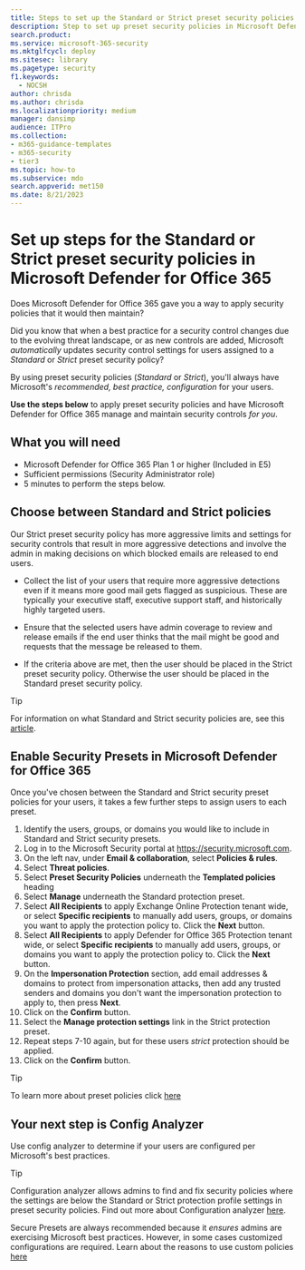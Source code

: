 ```yaml
---
title: Steps to set up the Standard or Strict preset security policies for Microsoft Defender for Office 365
description: Step to set up preset security policies in Microsoft Defender for Office 365 so you have the security recommended by the product. Preset policies set a security profile of either *Standard* or *Strict*. Set these and Microsoft Defender for Office 365 will manage and maintain these security controls for you.
search.product:
ms.service: microsoft-365-security
ms.mktglfcycl: deploy
ms.sitesec: library
ms.pagetype: security
f1.keywords:
  - NOCSH
author: chrisda
ms.author: chrisda
ms.localizationpriority: medium
manager: dansimp
audience: ITPro
ms.collection:
- m365-guidance-templates
- m365-security
- tier3
ms.topic: how-to
ms.subservice: mdo
search.appverid: met150
ms.date: 8/21/2023
---
```


# Set up steps for the Standard or Strict preset security policies in Microsoft Defender for Office 365

Does Microsoft Defender for Office 365 gave you a way to apply security policies that it would then maintain?

Did you know that when a best practice for a security control changes due to the evolving threat landscape, or as new controls are added, Microsoft *automatically* updates security control settings for users assigned to a *Standard* or *Strict* preset security policy?

By using preset security policies (*Standard* or *Strict*), you'll always have Microsoft's *recommended, best practice, configuration* for your users.

**Use the steps below** to apply preset security policies and have Microsoft Defender for Office 365 manage and maintain security controls *for you*.

## What you will need

- Microsoft Defender for Office 365 Plan 1 or higher (Included in E5)
- Sufficient permissions (Security Administrator role)
- 5 minutes to perform the steps below.

## Choose between Standard and Strict policies

Our Strict preset security policy has more aggressive limits and settings for security controls that result in more aggressive detections and involve the admin in making decisions on which blocked emails are released to end users.

- Collect the list of your users that require more aggressive detections even if it means more good mail gets flagged as suspicious. These are typically your executive staff, executive support staff, and historically highly targeted users.

- Ensure that the selected users have admin coverage to review and release emails if the end user thinks that the mail might be good and requests that the message be released to them.

- If the criteria above are met, then the user should be placed in the Strict preset security policy. Otherwise the user should be placed in the Standard preset security policy.

> [!TIP]
> For information on what Standard and Strict security policies are, see this [article](../../defender-office-365/recommended-settings-for-eop-and-office365.md).

## Enable Security Presets in Microsoft Defender for Office 365

Once you've chosen between the Standard and Strict security preset policies for your users, it takes a few further steps to assign users to each preset.

1. Identify the users, groups, or domains you would like to include in Standard and Strict security presets.
1. Log in to the Microsoft Security portal at <https://security.microsoft.com>.
1. On the left nav, under **Email & collaboration**, select **Policies & rules**.
1. Select **Threat policies**.
1. Select **Preset Security Policies** underneath the **Templated policies** heading
1. Select **Manage** underneath the Standard protection preset.
1. Select **All Recipients** to apply Exchange Online Protection tenant wide, or select **Specific recipients** to manually add users, groups, or domains you want to apply the protection policy to. Click the **Next** button.
1. Select **All Recipients** to apply Defender for Office 365 Protection tenant wide, or select **Specific recipients** to manually add users, groups, or domains you want to apply the protection policy to. Click the **Next** button.
1. On the **Impersonation Protection** section, add email addresses & domains to protect from impersonation attacks, then add any trusted senders and domains you don't want the impersonation protection to apply to, then press **Next**.
1. Click on the **Confirm** button.
1. Select the **Manage protection settings** link in the Strict protection preset.
1. Repeat steps 7-10 again, but for these users *strict* protection should be applied.
1. Click on the **Confirm** button.

> [!TIP]
> To learn more about preset policies click [here](../../defender-office-365/preset-security-policies.md)

## Your next step is Config Analyzer

Use config analyzer to determine if your users are configured per Microsoft's best practices.

> [!TIP]
> Configuration analyzer allows admins to find and fix security policies where the settings are below the Standard or Strict protection profile settings in preset security policies. Find out more about Configuration analyzer [here](../../defender-office-365/configuration-analyzer-for-security-policies.md).

Secure Presets are always recommended because it *ensures* admins are exercising Microsoft best practices. However, in some cases customized configurations are required. Learn about the reasons to use custom policies [here](../../defender-office-365/mdo-deployment-guide.md#determine-your-protection-policy-strategy)
